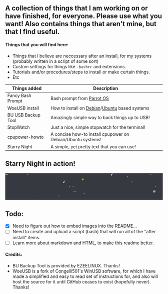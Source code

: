 ## A collection of things that I am working on or have finished, for everyone. Please use what you want! Also contains things that aren't mine, but that I find useful.

#### Things that you will find here:
- Things that I believe are neccessary after an install, for my systems (probably written in a script of some sort)
- Custom settings for things like `.bashrc` and extensions.
- Tutorials and/or procedures/steps to install or make certain things.
- Etc




Things added | Description
------------ | -------------
Fancy Bash Prompt| Bash prompt from [Parrot OS](https://parrotlinux.org/)
WoeUSB install | How to install on [Debian](https://www.debian.org/)/[Ubuntu](https://ubuntu.com/) based systems
BU USB Backup Tool| Amazingly simple way to back things up to USB!
StopWatch | Just a nice, simple stopwatch for the terminal!
cpupower-howto | A concise how-to install cpupower on Debian/Ubuntu systems!
Starry Night | A simple, yet pretty text that you can use!


## Starry Night in action!

![starrynight.png](https://github.com/OMGdaDPS/stuff/blob/master/starrynight.png)

## Todo:

- [x] Need to figure out how to embed images into the README...
- [ ] Need to create and upload a script (bash) that will run all of the "after install" items.
- [ ] Learn more about markdown and HTML, to make this readme better.

#### Credits:

- BU Backup Tool is provided by EZEELINUX. Thanks!
- WoeUSB is a fork of Congelli501's WinUSB software, for which I have made a simplified and easy to read set of instructions for, and also will host the source for it until GitHub ceases to exist (hopefully never). Thanks!

